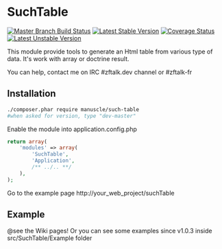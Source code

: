 # SuchTable
[![Master Branch Build Status](https://travis-ci.org/manuscle/SuchTable.svg?branch=master)](https://travis-ci.org/manuscle/SuchTable)
[![Latest Stable Version](https://poser.pugx.org/manuscle/such-table/v/stable.png)](https://packagist.org/packages/manuscle/such-table)
[![Coverage Status](https://coveralls.io/repos/manuscle/SuchTable/badge.png)](https://coveralls.io/r/manuscle/SuchTable)
[![Latest Unstable Version](https://poser.pugx.org/manuscle/such-table/v/unstable.png)](https://packagist.org/packages/manuscle/such-table)

This module provide tools to generate an Html table from various type of data.
It's work with array or doctrine result.

You can help, contact me on IRC #zftalk.dev channel or #zftalk-fr

## Installation

```bash
./composer.phar require manuscle/such-table
#when asked for version, type "dev-master"
```

Enable the module into application.config.php

```php
return array(
    'modules' => array(
        'SuchTable',
        'Application',
        /** ../.. **/
    ),
);
```

Go to the example page http://your_web_project/suchTable

## Example

@see the Wiki pages!
Or you can see some examples since v1.0.3 inside src/SuchTable/Example folder
